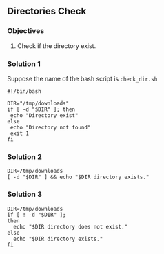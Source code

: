 ## Directories Check

### Objectives

1. Check if the directory exist.

### Solution 1

Suppose the name of the bash script is ```check_dir.sh```

```
#!/bin/bash

DIR="/tmp/downloads"
if [ -d "$DIR" ]; then
 echo "Directory exist"
else
 echo "Directory not found"
 exit 1
fi
```

### Solution 2

```
DIR=/tmp/downloads
[ -d "$DIR" ] && echo "$DIR directory exists."
```

### Solution 3

```
DIR=/tmp/downloads
if [ ! -d "$DIR" ];
then
  echo "$DIR directory does not exist."
else
  echo "$DIR directory exists."
fi
```